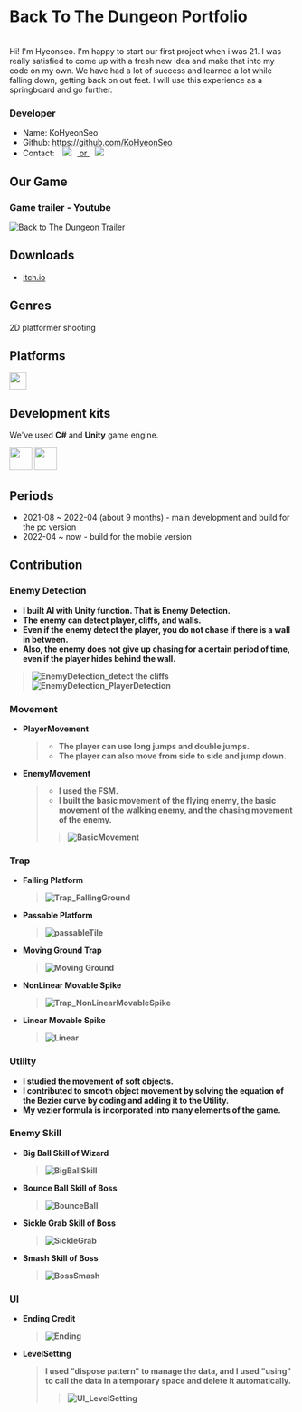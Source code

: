 <b><h1>Back To The Dungeon Portfolio</h1></b> <br>
Hi! I'm Hyeonseo. I'm happy to start our first project when i was 21. I was really satisfied to come up with a fresh new idea and make that into my code on my own. We have had a lot of success and learned a lot while falling down, getting back on out feet. I will use this experience as a springboard and go further. <br>

<b><h3>Developer</h3></b>
- Name: KoHyeonSeo
- Github: https://github.com/KoHyeonSeo
- Contact: <a href=mailto:rhgustj01@naver.com><img src="https://img.shields.io/badge/-Naver-brightgreen?style=flat-square&logo=Naver&logoColor=white&link=mailto:rhgustj01@naver.com"
style="height : auto; margin-left : 10px; margin-right : 10px;"/> or </a>
<a href=mailto:rhgustj310@gmail.com><img src="https://img.shields.io/badge/Gmail-d14836?style=flat-square&logo=Gmail&logoColor=white&link=mailto:rhgustj310@gmail.com"
style="height : auto; margin-left : 10px; margin-right : 10px;"/>
</a>

<b><h2>Our Game</h2></b>
### Game trailer - Youtube

[![Back to The Dungeon Trailer](https://img.youtube.com/vi/hy_my0OQddc/0.jpg)](https://www.youtube.com/watch?v=hy_my0OQddc) 

<b><h2>Downloads</h2></b>

* [itch.io](https://devslem.itch.io/back-to-the-dungeon)

<b><h2>Genres</h2></b>

2D platformer shooting

<b><h2>Platforms</h2></b>

<p>
<img src="https://upload.wikimedia.org/wikipedia/commons/c/c7/Windows_logo_-_2012.png" height="30">
<!--<img src="https://upload.wikimedia.org/wikipedia/commons/thumb/6/64/Android_logo_2019_%28stacked%29.svg/640px-Android_logo_2019_%28stacked%29.svg.png" width="40">-->
</p>

<b><h2>Development kits</h2></b>

We've used **C#** and **Unity** game engine.

<p>
<img src="https://w.namu.la/s/a5c8b52bd00f38f3430dd7540867240527fd91e023abc9ff5afc7612faaf0ff3d089ebc7d17fd742323e15a32383753a3777de02ec664a6e15b0e92847220dc47f2be0a379d83dfb0a437a75ee6b2f63e63bbc1106ffb05877c5ccac54f45b22" height="40">
<img src="https://upload.wikimedia.org/wikipedia/commons/thumb/1/19/Unity_Technologies_logo.svg/1280px-Unity_Technologies_logo.svg.png" height="40">
</p>

<b><h2>Periods</h2></b>

* 2021-08 ~ 2022-04 (about 9 months) - main development and build for the pc version
* 2022-04 ~ now - build for the mobile version

<b><h2>Contribution</h2></b> 
<b><h3>Enemy Detection</h3><b>
- I built AI with Unity function. That is Enemy Detection.
- The enemy can detect player, cliffs, and walls.
- Even if the enemy detect the player, you do not chase if there is a wall in between. 
- Also, the enemy does not give up chasing for a certain period of time, even if the player hides behind the wall.
 > ![EnemyDetection_detect the cliffs](https://user-images.githubusercontent.com/76097749/166153565-8c466644-9ae3-4ffc-9b0b-99710e6e94a3.gif)
 > ![EnemyDetection_PlayerDetection](https://user-images.githubusercontent.com/76097749/166153214-cab7e055-1244-4baf-8149-b3c2458b4b1c.gif)

<b><h3>Movement</h3><b>
- PlayerMovement
  > - The player can use long jumps and double jumps.
  > - The player can also move from side to side and jump down.

- EnemyMovement
  > - I used the FSM.
  > - I built the basic movement of the flying enemy, the basic movement of the walking enemy, and the chasing movement of the enemy.
  >> ![BasicMovement](https://user-images.githubusercontent.com/76097749/166153230-8ac301f6-f8ce-49ae-955b-ec5680e276ab.gif)


<b><h3>Trap</h3><b>
- Falling Platform
  > ![Trap_FallingGround](https://user-images.githubusercontent.com/76097749/166153251-ab4d2b63-a9ce-4168-b7c4-a949bfb5e080.gif)

- Passable Platform
  > ![passableTile](https://user-images.githubusercontent.com/76097749/166153258-2595f988-42cf-4a49-acc1-0cdcc6e2d98f.gif)

- Moving Ground Trap
  > ![Moving Ground](https://user-images.githubusercontent.com/76097749/166153262-a2b9f137-4aae-42f5-a638-86029fa358ec.gif)

- NonLinear Movable Spike
  > ![Trap_NonLinearMovableSpike](https://user-images.githubusercontent.com/76097749/166153265-7bfa13f7-5203-4dde-93b7-1b6b1a2be206.gif)

- Linear Movable Spike
  > ![Linear](https://user-images.githubusercontent.com/76097749/166153273-718b9402-2db0-499a-9c51-f793f4b05836.gif)

<b><h3>Utility</h3><b>
- I studied the movement of soft objects.
- I contributed to smooth object movement by solving the equation of the Bezier curve by coding and adding it to the Utility.
- My vezier formula is incorporated into many elements of the game.
  
<b><h3>Enemy Skill</h3><b>
- Big Ball Skill of Wizard
  > ![BigBallSkill](https://user-images.githubusercontent.com/76097749/166153277-43241b92-afdc-44e0-a548-1768d33c7f73.gif)

- Bounce Ball Skill of Boss
  > ![BounceBall](https://user-images.githubusercontent.com/76097749/166153280-db5c04b8-23ec-49ba-bd83-60f6dfa58776.gif)

- Sickle Grab Skill of Boss
  > ![SickleGrab](https://user-images.githubusercontent.com/76097749/166153282-09248cf3-d5a7-486f-a8cd-cac9819b0d19.gif)

- Smash Skill of Boss
  > ![BossSmash](https://user-images.githubusercontent.com/76097749/166153286-e15ffb6a-2a1b-44db-a344-54a79344a35d.gif)
  
<b><h3>UI</h3><b>
- Ending Credit
  > ![Ending](https://user-images.githubusercontent.com/76097749/166153297-2ee1fb99-3c94-4523-87d7-9cb61f18b4bc.gif)
  
- LevelSetting
  > I used "dispose pattern" to manage the data, and I used "using" to call the data in a temporary space and delete it automatically.
  >> ![UI_LevelSetting](https://user-images.githubusercontent.com/76097749/166153304-36d5a690-63e4-427a-9f72-f8efda3a1a97.gif)

